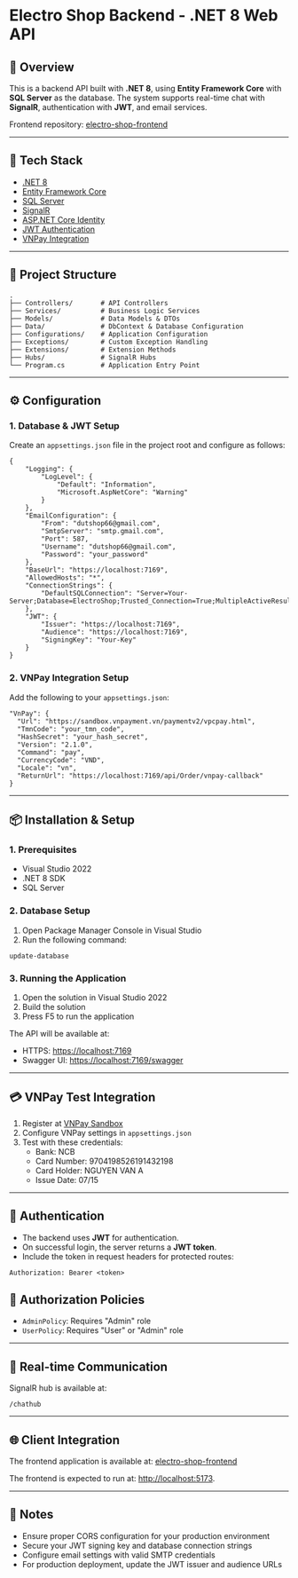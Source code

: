 # Electro Shop Backend - .NET 8 Web API

## 📌 Overview
This is a backend API built with **.NET 8**, using **Entity Framework Core** with **SQL Server** as the database.
The system supports real-time chat with **SignalR**, authentication with **JWT**, and email services.

Frontend repository: [electro-shop-frontend](https://github.com/nguyenhbtrung/electro-shop-frontend)

---

## 🚀 Tech Stack
- [.NET 8](https://dotnet.microsoft.com/download/dotnet/8.0)
- [Entity Framework Core](https://docs.microsoft.com/ef/core/)
- [SQL Server](https://www.microsoft.com/sql-server)
- [SignalR](https://dotnet.microsoft.com/apps/aspnet/signalr)
- [ASP.NET Core Identity](https://docs.microsoft.com/aspnet/core/security/authentication/identity)
- [JWT Authentication](https://jwt.io/)
- [VNPay Integration](https://sandbox.vnpayment.vn/apis/docs/gioi-thieu/)

---

## 📂 Project Structure

```
.
├── Controllers/       # API Controllers
├── Services/          # Business Logic Services
├── Models/            # Data Models & DTOs
├── Data/              # DbContext & Database Configuration
├── Configurations/    # Application Configuration
├── Exceptions/        # Custom Exception Handling
├── Extensions/        # Extension Methods
├── Hubs/              # SignalR Hubs
└── Program.cs         # Application Entry Point
```

---

## ⚙️ Configuration

### 1. Database & JWT Setup
Create an `appsettings.json` file in the project root and configure as follows:

```
{
    "Logging": {
        "LogLevel": {
            "Default": "Information",
            "Microsoft.AspNetCore": "Warning"
        }
    },
    "EmailConfiguration": {
        "From": "dutshop66@gmail.com",
        "SmtpServer": "smtp.gmail.com",
        "Port": 587,
        "Username": "dutshop66@gmail.com",
        "Password": "your_password"
    },
    "BaseUrl": "https://localhost:7169",
    "AllowedHosts": "*",
    "ConnectionStrings": {
        "DefaultSQLConnection": "Server=Your-Server;Database=ElectroShop;Trusted_Connection=True;MultipleActiveResultSets=true;TrustServerCertificate=True"
    },
    "JWT": {
        "Issuer": "https://localhost:7169",
        "Audience": "https://localhost:7169",
        "SigningKey": "Your-Key"
    }
}
```

### 2. VNPay Integration Setup
Add the following to your `appsettings.json`:

```
"VnPay": {
  "Url": "https://sandbox.vnpayment.vn/paymentv2/vpcpay.html",
  "TmnCode": "your_tmn_code",
  "HashSecret": "your_hash_secret",
  "Version": "2.1.0",
  "Command": "pay",
  "CurrencyCode": "VND",
  "Locale": "vn",
  "ReturnUrl": "https://localhost:7169/api/Order/vnpay-callback"
}
```

---

## 📦 Installation & Setup

### 1. Prerequisites
- Visual Studio 2022
- .NET 8 SDK
- SQL Server

### 2. Database Setup
1. Open Package Manager Console in Visual Studio
2. Run the following command:
```
update-database

```

### 3. Running the Application
1. Open the solution in Visual Studio 2022
2. Build the solution
3. Press F5 to run the application

The API will be available at:
- HTTPS: [https://localhost:7169](https://localhost:7169)
- Swagger UI: [https://localhost:7169/swagger](https://localhost:7169/swagger)

---

## 💳 VNPay Test Integration

1. Register at [VNPay Sandbox](https://sandbox.vnpayment.vn/devreg/)
2. Configure VNPay settings in `appsettings.json`
3. Test with these credentials:
   - Bank: NCB
   - Card Number: 9704198526191432198
   - Card Holder: NGUYEN VAN A
   - Issue Date: 07/15

---

## 🔑 Authentication

* The backend uses **JWT** for authentication.
* On successful login, the server returns a **JWT token**.
* Include the token in request headers for protected routes:
```
Authorization: Bearer <token>
```

## 👥 Authorization Policies

- `AdminPolicy`: Requires "Admin" role
- `UserPolicy`: Requires "User" or "Admin" role

---

## 📡 Real-time Communication

SignalR hub is available at:
```
/chathub

```

---

## 🌐 Client Integration

The frontend application is available at: [electro-shop-frontend](https://github.com/nguyenhbtrung/electro-shop-frontend)

The frontend is expected to run at:
[http://localhost:5173](http://localhost:5173).

---

## 📝 Notes

- Ensure proper CORS configuration for your production environment
- Secure your JWT signing key and database connection strings
- Configure email settings with valid SMTP credentials
- For production deployment, update the JWT issuer and audience URLs
